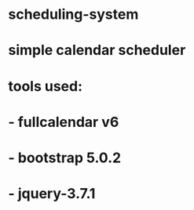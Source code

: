 # scheduling-system
# simple calendar scheduler

# tools used: 
# - fullcalendar v6
# - bootstrap 5.0.2
# - jquery-3.7.1